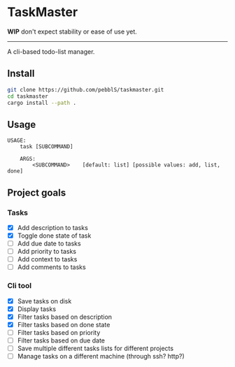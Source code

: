 # TaskMaster

**WIP** don't expect stability or ease of use yet.

---

A cli-based todo-list manager.

## Install
```bash
git clone https://github.com/pebblS/taskmaster.git
cd taskmaster
cargo install --path .
```

## Usage
```
USAGE:
    task [SUBCOMMAND]

    ARGS:
        <SUBCOMMAND>    [default: list] [possible values: add, list, done]
```

## Project goals

### Tasks
- [X] Add description to tasks
- [X] Toggle done state of task
- [ ] Add due date to tasks
- [ ] Add priority to tasks
- [ ] Add context to tasks
- [ ] Add comments to tasks

### Cli tool
- [X] Save tasks on disk
- [X] Display tasks
- [X] Filter tasks based on description
- [X] Filter tasks based on done state
- [ ] Filter tasks based on priority
- [ ] Filter tasks based on due date
- [ ] Save multiple different tasks lists for different projects
- [ ] Manage tasks on a different machine (through ssh? http?)
